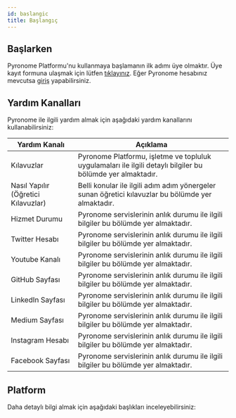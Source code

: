 ```yaml
---
id: baslangic
title: Başlangıç
---
```


## Başlarken
Pyronome Platformu'nu kullanmaya başlamanın ilk adımı üye olmaktır. Üye kayıt formuna ulaşmak için lütfen [tıklayınız](https://pyronome.com/builder/signup). Eğer Pyronome hesabınız mevcutsa [giriş](https://pyronome.com/builder/login) yapabilirsiniz.

## Yardım Kanalları
Pyronome ile ilgili yardım almak için aşağıdaki yardım kanallarını kullanabilirsiniz:

| Yardım Kanalı | Açıklama |
| ------ | ------ |
| Kılavuzlar | Pyronome Platformu, işletme ve topluluk uygulamaları ile ilgili detaylı bilgiler bu bölümde yer almaktadır. |
| Nasıl Yapılır (Öğretici Kılavuzlar) | Belli konular ile ilgili adım adım yönergeler sunan öğretici kılavuzlar bu bölümde yer almaktadır. |
| Hizmet Durumu | Pyronome servislerinin anlık durumu ile ilgili bilgiler bu bölümde yer almaktadır. |
| Twitter Hesabı | Pyronome servislerinin anlık durumu ile ilgili bilgiler bu bölümde yer almaktadır. |
| Youtube Kanalı | Pyronome servislerinin anlık durumu ile ilgili bilgiler bu bölümde yer almaktadır. |
| GitHub Sayfası | Pyronome servislerinin anlık durumu ile ilgili bilgiler bu bölümde yer almaktadır. |
| LinkedIn Sayfası | Pyronome servislerinin anlık durumu ile ilgili bilgiler bu bölümde yer almaktadır. |
| Medium Sayfası | Pyronome servislerinin anlık durumu ile ilgili bilgiler bu bölümde yer almaktadır. |
| Instagram Hesabı | Pyronome servislerinin anlık durumu ile ilgili bilgiler bu bölümde yer almaktadır. |
| Facebook Sayfası | Pyronome servislerinin anlık durumu ile ilgili bilgiler bu bölümde yer almaktadır. |

## Platform
Daha detaylı bilgi almak için aşağıdaki başlıkları inceleyebilirsiniz:
